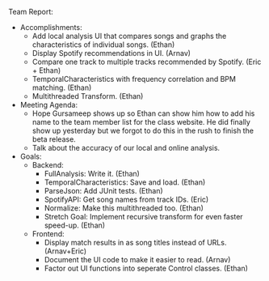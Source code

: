 Team Report:
- Accomplishments:
    - Add local analysis UI that compares songs and graphs the characteristics of individual songs. (Ethan)
    - Display Spotify recommendations in UI. (Arnav)
    - Compare one track to multiple tracks recommended by Spotify. (Eric + Ethan)
    - TemporalCharacteristics with frequency correlation and BPM matching. (Ethan)
    - Multithreaded Transform. (Ethan)
- Meeting Agenda:
    - Hope Gursameep shows up so Ethan can show him how to add his name to the team member list for the class website. He did finally show up yesterday but we forgot to do this in the rush to finish the beta release.
    - Talk about the accuracy of our local and online analysis.
- Goals:
    - Backend:
        - FullAnalysis: Write it. (Ethan)
        - TemporalCharacteristics: Save and load. (Ethan)
        - ParseJson: Add JUnit tests. (Ethan)
        - SpotifyAPI: Get song names from track IDs. (Eric)
        - Normalize: Make this multithreaded too. (Ethan)
        - Stretch Goal: Implement recursive transform for even faster speed-up. (Ethan)
    - Frontend:
        - Display match results in as song titles instead of URLs. (Arnav+Eric)
        - Document the UI code to make it easier to read. (Arnav)
        - Factor out UI functions into seperate Control classes. (Ethan)